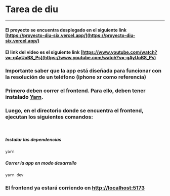 # Tarea de diu

---

#### El proyecto se encuentra desplegado en el siguiente link [https://proyecto-diu-six.vercel.app/](https://proyecto-diu-six.vercel.app/)

#### El link del video es el siguiente link  [https://www.youtube.com/watch?v=-gAyUoBS_Ps](https://www.youtube.com/watch?v=-gAyUoBS_Ps)

### Importante saber que la app está diseñada para funcionar con la resolución de un teléfono (iphone xr como referencia)
### Primero deben correr el frontend. Para ello, deben tener instalado [Yarn](https://classic.yarnpkg.com/lang/en/docs/install/#mac-stable). 
### Luego, en el directorio donde se encuentra el frontend, ejecutan los siguientes comandos:  

&nbsp;

##### Instalar las dependencias
```
yarn
```

##### Correr la app en modo desarrollo
```
yarn dev
```

### El frontend ya estará corriendo en [http://localhost:5173]()
